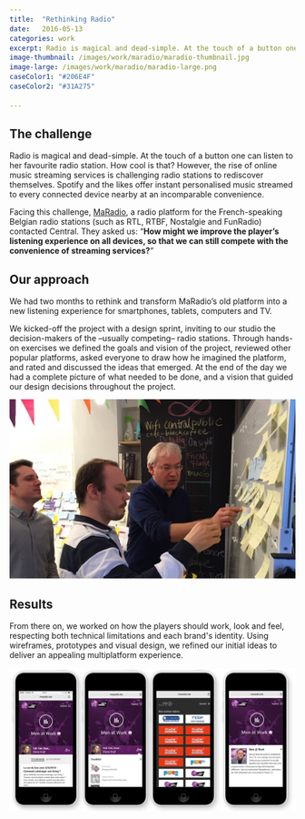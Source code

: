 ```yaml
---
title:  "Rethinking Radio"
date:   2016-05-13
categories: work
excerpt: Radio is magical and dead-simple. At the touch of a button one can listen to her favourite radio station. How cool is that? However, the rise of online music streaming services is challenging radio stations to rediscover themselves…
image-thumbnail: /images/work/maradio/maradio-thumbnail.jpg
image-large: /images/work/maradio/maradio-large.png
caseColor1: "#206E4F"
caseColor2: "#31A275"

---
```


## The challenge

Radio is magical and dead-simple. At the touch of a button one can listen to her favourite radio station. How cool is that? However, the rise of online music streaming services is challenging radio stations to rediscover themselves. Spotify and the likes offer instant personalised music streamed to every connected device nearby at an incomparable convenience.

Facing this challenge, [MaRadio][1], a radio platform for the French-speaking Belgian radio stations (such as RTL, RTBF, Nostalgie and FunRadio) contacted Central. They asked us: “<strong>How might we improve the player’s listening experience on all devices, so that we can still compete with the convenience of streaming services?</strong>”

## Our approach

We had two months to rethink and transform MaRadio’s old platform into a new listening experience for smartphones, tablets, computers and TV.

We kicked-off the project with a design sprint, inviting to our studio the decision-makers of the –usually competing– radio stations. Through hands-on exercises we defined the goals and vision of the project, reviewed other popular platforms, asked everyone to draw how he imagined the platform, and rated and discussed the ideas that emerged. At the end of the day we had a complete picture of what needed to be done, and a vision that guided our design decisions throughout the project.

![Critique exercise with people from MaRadio](/images/work/maradio/maradio-1.jpg)


## Results
From there on, we worked on how the players should work, look and feel, respecting both technical limitations and each brand's identity. Using wireframes, prototypes and visual design, we refined our initial ideas to deliver an appealing multiplatform experience.

![](/images/work/maradio/maradio-m.png)



<!--  References -->
[1]: http://www.rtbf.be/radio/liveradio/webradio-classic21-80 "MaRadio"
[2]:http://www.lalettre.pro/Nouveau-look-pour-le-radioplayer-maradio-be_a9810.html "MaRadio on the press"

